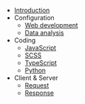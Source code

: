 - [Introduction](/)
- Configuration
  - [Web development](configuration/web-development.md)
  - [Data analysis](configuration/data-analysis.md)
- Coding
  - [JavaScript](coding/javascript.md)
  - [SCSS](coding/SCSS.md)
  - [TypeScript](coding/typescript.md)
  - [Python](coding/python.md)
- Client & Server
  - [Request](client-and-server/request.md)
  - [Response](client-and-server/response.md)
